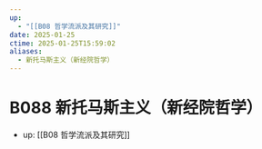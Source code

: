 ```yaml
---
up:
  - "[[B08 哲学流派及其研究]]"
date: 2025-01-25
ctime: 2025-01-25T15:59:02
aliases:
  - 新托马斯主义（新经院哲学）
---
```


# B088 新托马斯主义（新经院哲学）

- up: [[B08 哲学流派及其研究]]
